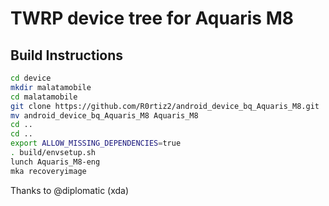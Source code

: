 # TWRP device tree for Aquaris M8
## Build Instructions
```sh
cd device
mkdir malatamobile
cd malatamobile
git clone https://github.com/R0rtiz2/android_device_bq_Aquaris_M8.git
mv android_device_bq_Aquaris_M8 Aquaris_M8
cd ..
cd ..
export ALLOW_MISSING_DEPENDENCIES=true
. build/envsetup.sh
lunch Aquaris_M8-eng
mka recoveryimage
```
Thanks to @diplomatic (xda)
